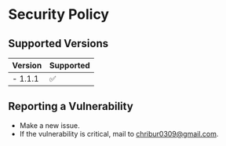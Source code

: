 # Security Policy

## Supported Versions

| Version   | Supported          |
| -------   | ------------------ |
| - 1.1.1   | :white_check_mark: |

## Reporting a Vulnerability

- Make a new issue.
- If the vulnerability is critical, mail to [chribur0309@gmail.com](mailto:chribur0309@gmail.com).
